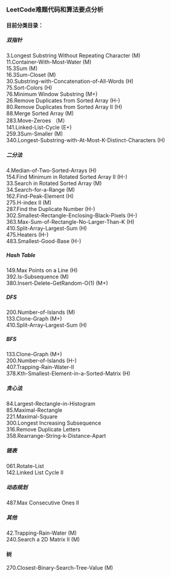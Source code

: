 ### LeetCode难题代码和算法要点分析
#### 目前分类目录：
##### 双指针
3.Longest Substring Without Repeating Character (M)  
11.Container-With-Most-Water	(M)  
15.3Sum  (M)  
16.3Sum-Closet (M)  
30.Substring-with-Concatenation-of-All-Words (H)  
75.Sort-Colors (H)    
76.Minimum Window Substring (M+)    
26.Remove Duplicates from Sorted Array (H-)  
80.Remove Duplicates from Sorted Array II (H)  
88.Merge Sorted Array (M)  
283.Move-Zeroes （M）    
141.Linked-List-Cycle (E+)   
259.3Sum-Smaller (M)   
340.Longest-Substring-with-At-Most-K-Distinct-Characters (H)  

##### 二分法
4.Median-of-Two-Sorted-Arrays	(H)  
154.Find Minimum in Rotated Sorted Array II (H-)         
33.Search in Rotated Sorted Array (M)    
34.Search-for-a-Range (M)  
162.Find-Peak-Element (H)  
275.H-index II (M)  
287.Find the Duplicate Number (H-)   
302.Smallest-Rectangle-Enclosing-Black-Pixels (H-)  
363.Max-Sum-of-Rectangle-No-Larger-Than-K (H)  
410.Split-Array-Largest-Sum (H)  
475.Heaters (H-)  
483.Smallest-Good-Base (H-)  

##### Hash Table
149.Max Points on a Line (H)     
392.Is-Subsequence (M)  
380.Insert-Delete-GetRandom-O(1)  (M+)

##### DFS
200.Number-of-Islands (M)  
133.Clone-Graph (M+)  
410.Split-Array-Largest-Sum (H)	  

##### BFS
133.Clone-Graph (M+)  
200.Number-of-Islands (H-)  
407.Trapping-Rain-Water-II  
378.Kth-Smallest-Element-in-a-Sorted-Matrix (H) 

##### 贪心法
84.Largest-Rectangle-in-Histogram  
85.Maximal-Rectangle  
221.Maximal-Square  
300.Longest Increasing Subsequence  
316.Remove Duplicate Letters   
358.Rearrange-String-k-Distance-Apart

##### 链表
061.Rotate-List  
142.Linked List Cycle II

##### 动态规划
487.Max Consecutive Ones II 

##### 其他
42.Trapping-Rain-Water (M)  
240.Search a 2D Matrix II (M)  

#### 树
270.Closest-Binary-Search-Tree-Value (M) 
